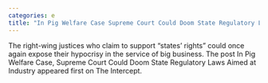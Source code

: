 ```yaml
---
categories: e
title: "In Pig Welfare Case Supreme Court Could Doom State Regulatory Laws Aimed at Industry"
---
```

The right-wing justices who claim to support “states’ rights” could once again expose their hypocrisy in the service of big business.
The post In Pig Welfare Case, Supreme Court Could Doom State Regulatory Laws Aimed at Industry appeared first on The Intercept.
